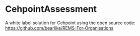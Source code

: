 # CehpointAssessment
A white label solution for Cehpoint using the open source code: https://github.com/bearlike/REMS-For-Organisations
